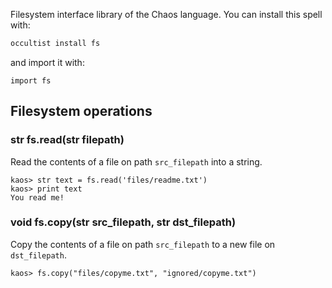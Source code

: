 Filesystem interface library of the Chaos language. You can install this spell with:

```bash
occultist install fs
```

and import it with:

```chaos
import fs
```

## Filesystem operations

### str fs.read(str filepath)

Read the contents of a file on path `src_filepath` into a string.

```chaos
kaos> str text = fs.read('files/readme.txt')
kaos> print text
You read me!

```

### void fs.copy(str src_filepath, str dst_filepath)

Copy the contents of a file on path `src_filepath` to a new file on `dst_filepath`.

```chaos
kaos> fs.copy("files/copyme.txt", "ignored/copyme.txt")
```
